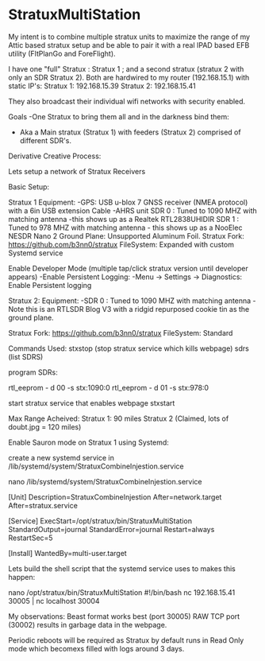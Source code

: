 # StratuxMultiStation


My intent is to combine multiple stratux units to maximize the range of my Attic based stratux setup and be able to pair it with a real IPAD based EFB utility (FltPlanGo and ForeFlight). 



I have one "full" Stratux : Stratux 1 ; and a second stratux (stratux 2 with only an SDR Stratux 2). 
Both are hardwired to my router (192.168.15.1) with static IP's:
  Stratux 1: 192.168.15.39 
  Stratux 2: 192.168.15.41

They also broadcast their individual wifi networks with security enabled.


Goals
-One Stratux to bring them all and in the darkness bind them:
  - Aka a Main stratux (Stratux 1) with feeders (Stratux 2) comprised of different SDR's.
  
Derivative Creative Process:

Lets setup a network of Stratux Receivers

Basic Setup:

Stratux 1
 Equipment:
  -GPS: USB u-blox 7 GNSS receiver (NMEA protocol) with a 6in USB extension Cable
  -AHRS unit
  SDR 0 : Tuned to 1090 MHZ with matching antenna
    -this shows up as a Realtek RTL2838UHIDIR 
  SDR 1 : Tuned to 978 MHZ with matching antenna
    - this shows up as a NooElec NESDR Nano 2
 Ground Plane: Unsupported Aluminum Foil.
 Stratux Fork: https://github.com/b3nn0/stratux
 FileSystem: Expanded with custom Systemd service 

  Enable Developer Mode (multiple tap/click stratux version until developer appears)
    -Enable Persistent Logging:
     -Menu -> Settings -> Diagnostics:
       Enable Persistent logging
      



Stratux 2:
 Equipment:
   -SDR 0 : Tuned to 1090 MHZ with matching antenna
    -Note this is an RTLSDR Blog V3 with a ridgid repurposed cookie tin as the ground plane.
   
 Stratux Fork: https://github.com/b3nn0/stratux
 FileSystem: Standard
 
 
 
 Commands Used:
  stxstop (stop stratux service which kills webpage)
  sdrs (list SDRS)
  
  program SDRs:
  
  rtl_eeprom - d 00 -s stx:1090:0
  rtl_eeprom - d 01 -s stx:978:0
  
  start stratux service that enables webpage
  stxstart
  
     
 Max Range Acheived: 
 Stratux 1: 90 miles
 Stratux 2 (Claimed, lots of doubt.jpg = 120 miles)
 
 
 Enable Sauron mode on Stratux 1 using Systemd:
 
 create a new systemd service in /lib/systemd/system/StratuxCombineInjestion.service 
 
 nano /lib/systemd/system/StratuxCombineInjestion.service 
 
[Unit]
Description=StratuxCombineInjestion
After=network.target
After=stratux.service

[Service]
ExecStart=/opt/stratux/bin/StratuxMultiStation
StandardOutput=journal
StandardError=journal
Restart=always
RestartSec=5 

[Install]
WantedBy=multi-user.target
 
Lets build the shell script that the systemd service uses to makes this happen:

nano /opt/stratux/bin/StratuxMultiStation
#!/bin/bash
nc 192.168.15.41 30005 | nc localhost 30004


My observations:
Beast format works best (port 30005)
RAW TCP port (30002) results in garbage data in the webpage. 


Periodic reboots will be required as Stratux by default runs in Read Only mode which becomexs filled with logs around 3 days. 


 

    
 
  
